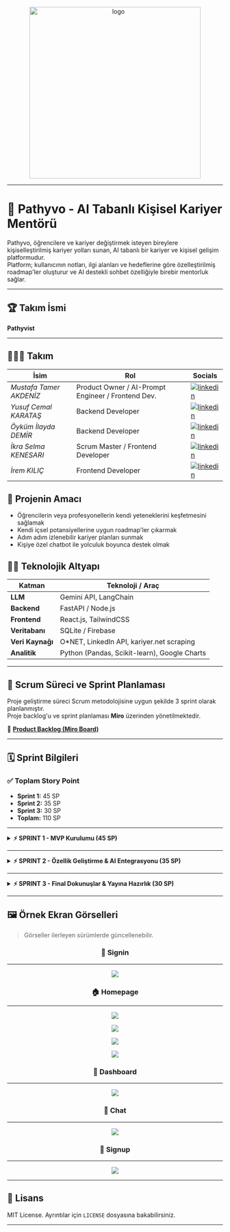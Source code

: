 <p align="center">
     <img src="https://github.com/user-attachments/assets/90ead193-6d6d-4333-8237-4d10f5de5440" alt="logo" width="400"/>
</p>


---

# 🚀 Pathyvo - AI Tabanlı Kişisel Kariyer Mentörü

Pathyvo, öğrencilere ve kariyer değiştirmek isteyen bireylere kişiselleştirilmiş kariyer yolları sunan, AI tabanlı bir kariyer ve kişisel gelişim platformudur.  
Platform; kullanıcının notları, ilgi alanları ve hedeflerine göre özelleştirilmiş roadmap'ler oluşturur ve AI destekli sohbet özelliğiyle birebir mentorluk sağlar.

---

## 🏆 Takım İsmi

**Pathyvist**

---

## 🧑‍🤝‍🧑 Takım

| İsim                   | Rol                                                 | Socials                                           |
|------------------------|-----------------------------------------------------|--------------------------------------------------|
| *Mustafa Tamer AKDENİZ*| Product Owner / AI-Prompt Engineer / Frontend Dev.  | [![linkedin](https://github.com/user-attachments/assets/3baa645a-33bc-4786-8327-cb0f92356f0a)](https://www.linkedin.com/in/tamerakdeniz/) |
| *Yusuf Cemal KARATAŞ*  | Backend Developer                                   | [![linkedin](https://github.com/user-attachments/assets/3baa645a-33bc-4786-8327-cb0f92356f0a)](https://www.linkedin.com/in/yusuf-cemal-karatas/) |
| *Öyküm İlayda DEMİR*   | Backend Developer                                   | [![linkedin](https://github.com/user-attachments/assets/3baa645a-33bc-4786-8327-cb0f92356f0a)](https://www.linkedin.com/in/öyküm-ilayda-demir-5a7aba2a0/) |
| *İkra Selma KENESARI*  | Scrum Master / Frontend Developer                   | [![linkedin](https://github.com/user-attachments/assets/3baa645a-33bc-4786-8327-cb0f92356f0a)](https://www.linkedin.com/in/ikraselma1) |
| *İrem KILIÇ*           | Frontend Developer                                  | [![linkedin](https://github.com/user-attachments/assets/3baa645a-33bc-4786-8327-cb0f92356f0a)](https://www.linkedin.com/in/irem-k%C4%B1l%C4%B1%C3%A7-18757a256/) |

## 🌟 Projenin Amacı

- Öğrencilerin veya profesyonellerin kendi yeteneklerini keşfetmesini sağlamak
- Kendi içsel potansiyellerine uygun roadmap'ler çıkarmak
- Adım adım izlenebilir kariyer planları sunmak
- Kişiye özel chatbot ile yolculuk boyunca destek olmak

## 👨‍💻 Teknolojik Altyapı

| Katman        | Teknoloji / Araç                              |
|---------------|-----------------------------------------------|
| **LLM**       | Gemini API, LangChain                         |
| **Backend**   | FastAPI / Node.js                             |
| **Frontend**  | React.js, TailwindCSS                         |
| **Veritabanı**| SQLite / Firebase                             |
| **Veri Kaynağı** | O\*NET, LinkedIn API, kariyer.net scraping |
| **Analitik**  | Python (Pandas, Scikit-learn), Google Charts |

---

## 💼 Scrum Süreci ve Sprint Planlaması

Proje geliştirme süreci Scrum metodolojisine uygun şekilde 3 sprint olarak planlanmıştır.  
Proje backlog'u ve sprint planlaması **Miro** üzerinden yönetilmektedir.

🔗 **[Product Backlog (Miro Board)](https://miro.com/app/live-embed/uXjVIkGKydQ=/?embedMode=view_only_without_ui&moveToViewport=-3790%2C-427%2C7123%2C3550&embedId=848849262162)**

---

## 🗓 Sprint Bilgileri

### ✅ Toplam Story Point

- **Sprint 1:** 45 SP
- **Sprint 2:** 35 SP
- **Sprint 3:** 30 SP
- **Toplam:** 110 SP

---

<details>
<summary><strong>⚡️ SPRINT 1 - MVP Kurulumu (45 SP)</strong></summary>

### 🎯 Sprint Amacı
- Minimum Viable Product (MVP) altyapısını kurmak
- Temel kullanıcı akışını hazırlamak

### 🛠️ Ana Görevler
- Proje yapısının kurulumu (Frontend & Backend)
- Landing page tasarımı ve geliştirmesi
- Dashboard temel layout geliştirmesi
- LLM entegrasyonlarının temel API bağlantıları
- Temel kullanıcı kayıt ve oturum işlemleri
- Roadmap placeholder yapısı
- Chat sisteminin temel ekran tasarımı ve dummy veri entegrasyonu

### ✅ Çıktılar
- Çalışan ilk versiyon dashboard
- Bağlantılı dummy chat akışı
- Örnek roadmap görüntüleme

### 🤝🏻 Daily Scrum

Daily Scrum toplantıları Google Meet üzerinden yapılmaktadır.  
Günlük WhatsApp yazışmaları ve toplantı kayıtları [Google Drive](https://drive.google.com/drive/folders/1Owg14139fcCrq8VjDjp0u50jFioauFm0?usp=sharing)’da toplanmaktadır.  

### 🖼️ Sprint Board Görseli

<p align="center">
  <img src="https://github.com/user-attachments/assets/294b1f48-672f-4a9a-b2a0-ed24adebe3f0" alt="Sprint-1 Board Screenshot">
</p>

</details>

---

<details>
<summary><strong>⚡️ SPRINT 2 - Özellik Geliştirme & AI Entegrasyonu (35 SP)</strong></summary>

### Sprint Amacı
- AI tabanlı öneri ve roadmap akışını devreye almak
- Kullanıcı etkileşimini zenginleştirmek

### Ana Görevler
- AI chat bot geliştirmesi (front & back)
- Roadmap oluşturma algoritması
- Kullanıcı bazlı roadmap detay ekranları
- Chat ekranında roadmap side panel entegrasyonu
- Kullanıcı profil güncelleme ve ilgi alanları yönetimi
- Önerilen kaynaklar (kurslar, makaleler) bölümü
- API çağrılarının tamamlanması ve testleri

### Çıktılar
- AI destekli sohbet akışı
- Kullanıcıya özel roadmap ekranı
- Güncellenebilir profil ve roadmap tercihleri

</details>

---

<details>
<summary><strong>⚡️ SPRINT 3 - Final Dokunuşlar & Yayına Hazırlık (30 SP)</strong></summary>

### Sprint Amacı
- Uygulamayı yayına hazırlamak
- UI/UX iyileştirmeleri
- Performans ve güvenlik geliştirmeleri

### Ana Görevler
- Genel UI optimizasyonları ve mikro animasyonlar
- Son entegrasyon testleri ve hata düzeltmeleri
- Erişilebilirlik (a11y) geliştirmeleri
- Yol haritası final düzenlemeleri
- Kullanıcı başarı rozetleri ve mini motivasyon mesajları
- Son demo sunumu ve review

### Çıktılar
- Yayına hazır stabil sürüm
- Tamamlanmış demo ve dökümantasyon
- Kullanıcı dostu final ekranlar

</details>

---

## 🖼 Örnek Ekran Görselleri

> Görseller ilerleyen sürümlerde güncellenebilir.

<p align="center">
  <h3 align="center">🔑 Signin</h3>
</p>

---

<p align="center">
  <img src="https://github.com/user-attachments/assets/84da9e0a-2d8d-41a8-b7ca-a626a3d7665b">
</p>

<p align="center">
  <h3 align="center">🏠 Homepage</h3>
</p>

---
<p align="center">
  <img src="https://github.com/user-attachments/assets/cfc603e9-348c-4468-a7a8-7d0a976e57c7">
</p>

<p align="center">
  <img src="https://github.com/user-attachments/assets/49b670ea-7b2a-491a-81c9-0da0153c753a">
</p>


<p align="center">
  <img src="https://github.com/user-attachments/assets/f394003f-4745-43b9-afad-1ef4aba304ba">
</p>

<p align="center">
  <img src="https://github.com/user-attachments/assets/c0b02632-22d0-4e40-83cd-60b0ad9fbc56">
</p>


<p align="center">
  <h3 align="center">📄 Dashboard</h3>
</p>

---

<p align="center">
  <img src="https://github.com/user-attachments/assets/d326fd99-dd34-4f86-9ed6-0714596c63ed">
</p>

<p align="center">
  <h3 align="center">💬 Chat</h3>
</p>

---

<p align="center">
  <img src="https://github.com/user-attachments/assets/7cf4e55d-af3f-4d25-8515-c8eb5f9700f8">
</p>

<p align="center">
  <h3 align="center">🔑 Signup</h3>
</p>

---

<p align="center">
  <img src="https://github.com/user-attachments/assets/b5f3ca51-7850-4e86-bbba-a93d63a3a89f">
</p>

---

## 📄 Lisans

MIT License. Ayrıntılar için `LICENSE` dosyasına bakabilirsiniz.

---
